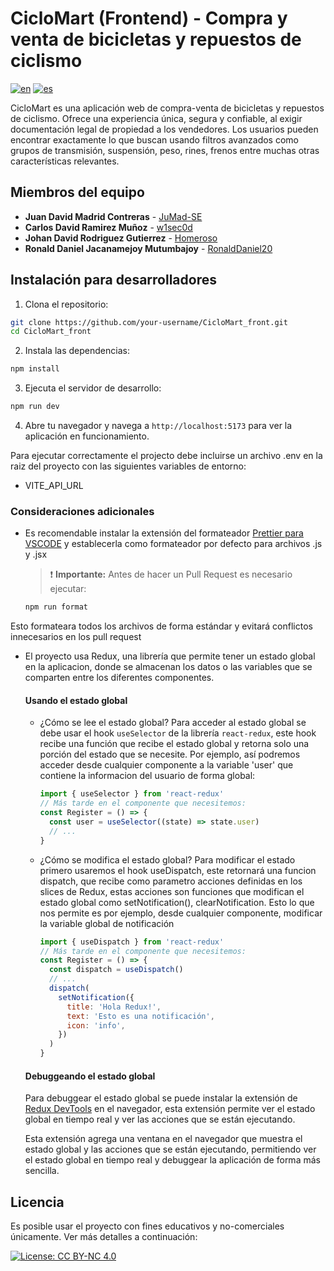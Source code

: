 # CicloMart (Frontend) - Compra y venta de bicicletas y repuestos de ciclismo
[![en](https://img.shields.io/badge/Language-English-green)](README.md) [![es](https://img.shields.io/badge/Idioma-Español-green)](README.es.md)

CicloMart es una aplicación web de compra-venta de bicicletas y repuestos de ciclismo. Ofrece una experiencia única, segura y confiable, al exigir documentación legal de propiedad a los vendedores. Los usuarios pueden encontrar exactamente lo que buscan usando filtros avanzados como grupos de transmisión, suspensión, peso, rines, frenos entre muchas otras características relevantes.

## Miembros del equipo

- **Juan David Madrid Contreras** - [JuMad-SE](https://github.com/JuMad-SE)
- **Carlos David Ramirez Muñoz** - [w1sec0d](https://github.com/w1sec0d)
- **Johan David Rodriguez Gutierrez** - [Homeroso](https://github.com/Homeroso)
- **Ronald Daniel Jacanamejoy Mutumbajoy** - [RonaldDaniel20](https://github.com/RonaldDaniel20)

## Instalación para desarrolladores

1. Clona el repositorio:

```bash
git clone https://github.com/your-username/CicloMart_front.git
cd CicloMart_front
```

2. Instala las dependencias:

```bash
npm install
```

3. Ejecuta el servidor de desarrollo:

```bash
npm run dev
```

4. Abre tu navegador y navega a `http://localhost:5173` para ver la aplicación en funcionamiento.

Para ejecutar correctamente el projecto debe incluirse un archivo .env en la raiz del proyecto con las siguientes variables de entorno:

- VITE_API_URL

### Consideraciones adicionales

- Es recomendable instalar la extensión del formateador [Prettier para VSCODE](https://marketplace.visualstudio.com/items?itemName=esbenp.prettier-vscode) y establecerla como formateador por defecto para archivos .js y .jsx

  > ❗ **Importante:** Antes de hacer un Pull Request es necesario ejecutar:

  ```bash
  npm run format
  ```

Esto formateara todos los archivos de forma estándar y evitará conflictos innecesarios en los pull request

- El proyecto usa Redux, una librería que permite tener un estado global en la aplicacion,
  donde se almacenan los datos o las variables que se comparten entre los diferentes componentes.

  #### Usando el estado global

  - ¿Cómo se lee el estado global?
    Para acceder al estado global se debe usar el hook `useSelector` de la librería `react-redux`, este hook recibe una función que recibe el estado global y retorna solo una porción del estado que se necesite. Por ejemplo, así podremos acceder desde cualquier componente a la variable 'user' que contiene la informacion del usuario de forma global:

    ```javascript
    import { useSelector } from 'react-redux'
    // Más tarde en el componente que necesitemos:
    const Register = () => {
      const user = useSelector((state) => state.user)
      // ...
    }
    ```

  - ¿Cómo se modifica el estado global?
    Para modificar el estado primero usaremos el hook useDispatch, este retornará una funcion dispatch,
    que recibe como parametro acciones definidas en los slices de Redux, estas acciones son funciones que
    modifican el estado global como setNotification(), clearNotification. Esto lo que nos permite es por ejemplo, desde cualquier componente, modificar la variable global de notificación

    ```javascript
    import { useDispatch } from 'react-redux'
    // Más tarde en el componente que necesitemos:
    const Register = () => {
      const dispatch = useDispatch()
      // ...
      dispatch(
        setNotification({
          title: 'Hola Redux!',
          text: 'Esto es una notificación',
          icon: 'info',
        })
      )
    }
    ```

  #### Debuggeando el estado global

  Para debuggear el estado global se puede instalar la extensión de [Redux DevTools](https://chrome.google.com/webstore/detail/redux-devtools/lmhkpmbekcpmknklioeibfkpmmfibljd) en el navegador, esta extensión permite ver el estado global en tiempo real y ver las acciones que se están ejecutando.

  Esta extensión agrega una ventana en el navegador que muestra el estado global y las acciones que se están ejecutando, permitiendo ver el estado global en tiempo real y debuggear la aplicación de forma más sencilla.

## Licencia

Es posible usar el proyecto con fines educativos y no-comerciales únicamente. Ver más detalles a continuación:

[![License: CC BY-NC 4.0](https://img.shields.io/badge/License-CC%20BY--NC%204.0-lightgrey.svg)](https://creativecommons.org/licenses/by-nc/4.0/)
